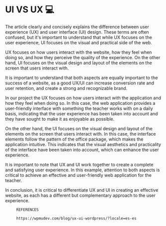 # UI VS UX 💻

The article clearly and concisely explains the difference between user experience (UX) and user interface (UI) design. These terms are often confused, but it's important to understand that while UX focuses on the user experience, UI focuses on the visual and practical side of the web.

UX focuses on how users interact with the website, how they feel when doing so, and how they perceive the quality of the experience. On the other hand, UI focuses on the visual design and layout of the elements on the screen that users interact with.

It is important to understand that both aspects are equally important to the success of a website, as a good UX/UI can increase conversion rate and user retention, and create a strong and recognizable brand.

In our project the UX focuses on how users interact with the application and how they feel when doing so. In this case, the web application provides a user-friendly interface with something the teacher works with on a daily basis, indicating that the user experience has been taken into account and they have sought to make it as enjoyable as possible.

On the other hand, the UI focuses on the visual design and layout of the elements on the screen that users interact with. In this case, the interface elements follow the pattern of the office package, which makes the application intuitive. This indicates that the visual aesthetics and practicality of the interface have been taken into account, which can enhance the user experience.

It is important to note that UX and UI work together to create a complete and satisfying user experience. In this example, attention to both aspects is critical to achieve an effective and user-friendly web application for the teacher.

In conclusion, it is critical to differentiate UX and UI in creating an effective website, as each has a different but complementary approach to the user experience.



         REFERENCES 
         
         https://wpmudev.com/blog/ux-ui-wordpress/?locale=es-es

